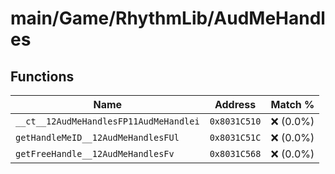 # main/Game/RhythmLib/AudMeHandles

## Functions

| Name | Address | Match % |
|------|---------|---------|
| `__ct__12AudMeHandlesFP11AudMeHandlei` | `0x8031C510` | :x: (0.0%) |
| `getHandleMeID__12AudMeHandlesFUl` | `0x8031C51C` | :x: (0.0%) |
| `getFreeHandle__12AudMeHandlesFv` | `0x8031C568` | :x: (0.0%) |